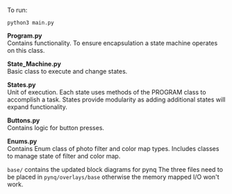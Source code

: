 To run:
``` 
python3 main.py
```
**Program.py** \
Contains functionality. To ensure encapsulation a state machine operates on this class.

**State_Machine.py**\
Basic class to execute and change states.

**States.py**\
Unit of execution. Each state uses methods of the PROGRAM class to accomplish a task. States provide modularity as adding additional states will expand functionality.

**Buttons.py**\
Contains logic for button presses.

**Enums.py**\
Contains Enum class of photo filter and color map types. Includes classes to manage state of filter and color map.


```base/``` contains the updated block diagrams for pynq
The three files need to be placed in ```pynq/overlays/base``` otherwise the memory mapped I/O won't work.
